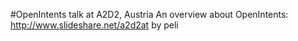 #OpenIntents talk at A2D2, Austria
An overview about OpenIntents: http://www.slideshare.net/a2d2at
by peli
